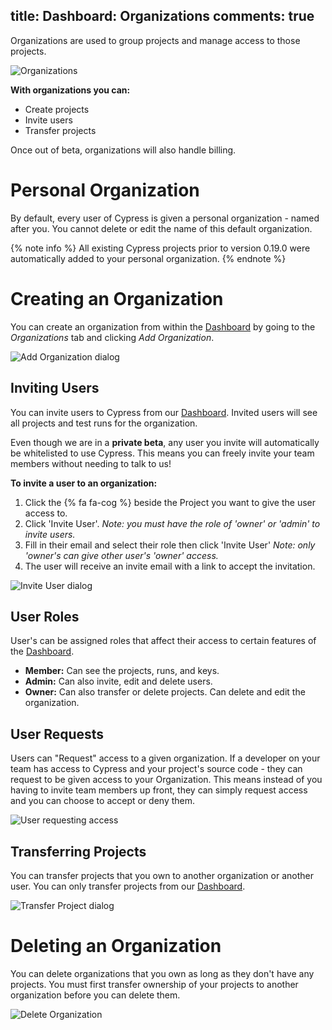 title: Dashboard&#58; Organizations
comments: true
---

Organizations are used to group projects and manage access to those projects.

![Organizations](https://cloud.githubusercontent.com/assets/1271364/22709686/a81ed568-ed48-11e6-8ebd-55c014682815.png)

**With organizations you can:**

- Create projects
- Invite users
- Transfer projects

Once out of beta, organizations will also handle billing.

# Personal Organization

By default, every user of Cypress is given a personal organization - named after you. You cannot delete or edit the name of this default organization.

{% note info  %}
All existing Cypress projects prior to version 0.19.0 were automatically added to your personal organization.
{% endnote %}

# Creating an Organization

You can create an organization from within the [Dashboard](https://on.cypress.io) by going to the *Organizations* tab and clicking *Add Organization*.

![Add Organization dialog](https://cloud.githubusercontent.com/assets/1271364/22709492/f1d3e7e4-ed47-11e6-8f35-64fed633862b.png)

## Inviting Users

You can invite users to Cypress from our [Dashboard](https://on.cypress.io/dashboard). Invited users will see all projects and test runs for the organization.

Even though we are in a **private beta**, any user you invite will automatically be whitelisted to use Cypress. This means you can freely invite your team members without needing to talk to us!

**To invite a user to an organization:**

1. Click the {% fa fa-cog %} beside the Project you want to give the user access to.
2. Click 'Invite User'. *Note: you must have the role of 'owner' or 'admin' to invite users.*
3. Fill in their email and select their role then click 'Invite User' *Note: only 'owner's can give other user's 'owner' access.*
4. The user will receive an invite email with a link to accept the invitation.

![Invite User dialog](https://cloud.githubusercontent.com/assets/1271364/22709421/baf79a54-ed47-11e6-9796-79ba2008d2d2.png)

## User Roles

User's can be assigned roles that affect their access to certain features of the [Dashboard](https://on.cypress.io/dashboard).

- **Member:** Can see the projects, runs, and keys.
- **Admin:** Can also invite, edit and delete users.
- **Owner:** Can also transfer or delete projects. Can delete and edit the organization.

## User Requests

Users can "Request" access to a given organization. If a developer on your team has access to Cypress and your project's source code - they can request to be given access to your Organization. This means instead of you having to invite team members up front, they can simply request access and you can choose to accept or deny them.

![User requesting access](https://cloud.githubusercontent.com/assets/1271364/22709877/61ca46be-ed49-11e6-80cc-d54299634053.png)

## Transferring Projects

You can transfer projects that you own to another organization or another user. You can only transfer projects from our [Dashboard](https://on.cypress.io/dashboard).

![Transfer Project dialog](https://cloud.githubusercontent.com/assets/1271364/22708695/440f4e5c-ed45-11e6-9a98-8f91b67871a3.png)

# Deleting an Organization

You can delete organizations that you own as long as they don't have any projects. You must first transfer ownership of your projects to another organization before you can delete them.

![Delete Organization](https://cloud.githubusercontent.com/assets/1271364/22709764/f9c63e9c-ed48-11e6-885d-ced14d91c3a8.png)
